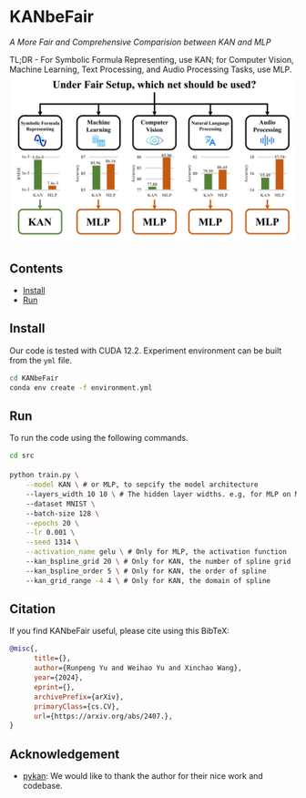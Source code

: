 # KANbeFair

*A More Fair and Comprehensive Comparision between KAN and MLP*

TL;DR - For Symbolic Formula Representing, use KAN; for Computer Vision, Machine Learning, Text Processing, and Audio Processing Tasks, use MLP.
![How to Choose between MLP and KAN.](assert/tldr.png)
## Contents
- [Install](#install)
- [Run](#run)

## Install
Our code is tested with CUDA 12.2. Experiment environment can be built from the `yml` file.
```sh
cd KANbeFair
conda env create -f environment.yml
```

## Run
To run the code using the following commands.
```sh
cd src

python train.py \
    --model KAN \ # or MLP, to sepcify the model architecture
    --layers_width 10 10 \ # The hidden layer widths. e.g, for MLP on MNIST, this leads to a model with Linear(28*28,10) -> Linear(10,10) -> Linear(10,10); for KAN on MNIST, this leads to kan.KAN(width = (28*28,10,10,10))
    --dataset MNIST \ 
    --batch-size 128 \
    --epochs 20 \
    --lr 0.001 \
    --seed 1314 \
    --activation_name gelu \ # Only for MLP, the activation function
    --kan_bspline_grid 20 \ # Only for KAN, the number of spline grid
    --kan_bspline_order 5 \ # Only for KAN, the order of spline
    --kan_grid_range -4 4 \ # Only for KAN, the domain of spline
```

## Citation

If you find KANbeFair useful, please cite using this BibTeX:
```bibtex
@misc{,
      title={}, 
      author={Runpeng Yu and Weihao Yu and Xinchao Wang},
      year={2024},
      eprint={},
      archivePrefix={arXiv},
      primaryClass={cs.CV},
      url={https://arxiv.org/abs/2407.}, 
}
```

## Acknowledgement

- [pykan](https://github.com/KindXiaoming/pykan/tree/master): We would like to thank the author for their nice work and codebase.
